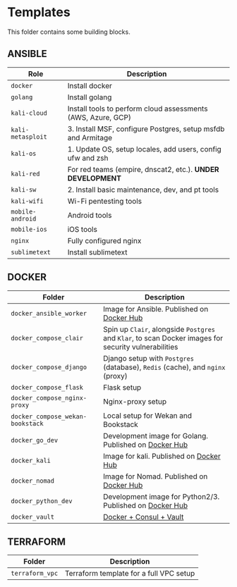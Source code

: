 # Templates

This folder contains some building blocks.

## ANSIBLE

| Role              | Description |
| ----              | ----------- |
| `docker`          | Install docker      |
| `golang`          | Install golang      |
| `kali-cloud`      | Install tools to perform cloud assessments (AWS, Azure, GCP) |
| `kali-metasploit` | 3. Install MSF, configure Postgres, setup msfdb and Armitage |
| `kali-os`         | 1. Update OS, setup locales, add users, config ufw and zsh |
| `kali-red`        | For red teams (empire, dnscat2, etc.). **UNDER DEVELOPMENT** |
| `kali-sw`         | 2. Install basic maintenance, dev, and pt tools |
| `kali-wifi`       | Wi-Fi pentesting tools     |
| `mobile-android`  | Android tools              |
| `mobile-ios`      | iOS tools                  |
| `nginx`           | Fully configured nginx     |
| `sublimetext`     | Install sublimetext        |


## DOCKER

| Folder                            | Description |
| --------------------------------- | ----------- |
| `docker_ansible_worker`           | Image for Ansible. Published on [Docker Hub](https://cloud.docker.com/u/marcolancini/repository/list) |
| `docker_compose_clair`            | Spin up `Clair`, alongside `Postgres` and `Klar`, to scan Docker images for security vulnerabilities |
| `docker_compose_django`           | Django setup with `Postgres` (database), `Redis` (cache), and `nginx` (proxy) |
| `docker_compose_flask`            | Flask setup  |
| `docker_compose_nginx-proxy`      | Nginx-proxy setup |
| `docker_compose_wekan-bookstack`  | Local setup for Wekan and Bookstack |
| `docker_go_dev`                   | Development image for Golang. Published on [Docker Hub](https://cloud.docker.com/u/marcolancini/repository/list)  |
| `docker_kali`                     | Image for kali. Published on [Docker Hub](https://cloud.docker.com/u/marcolancini/repository/list) |
| `docker_nomad`                    | Image for Nomad. Published on [Docker Hub](https://cloud.docker.com/u/marcolancini/repository/list)  |
| `docker_python_dev`               | Development image for Python2/3. Published on [Docker Hub](https://cloud.docker.com/u/marcolancini/repository/list) |
| `docker_vault`                    | [Docker + Consul + Vault](https://github.com/marco-lancini/docker_vault) |



## TERRAFORM

| Folder                            | Description |
| --------------------------------- | ----------- |
| `terraform_vpc`                   | Terraform template for a full VPC setup |
